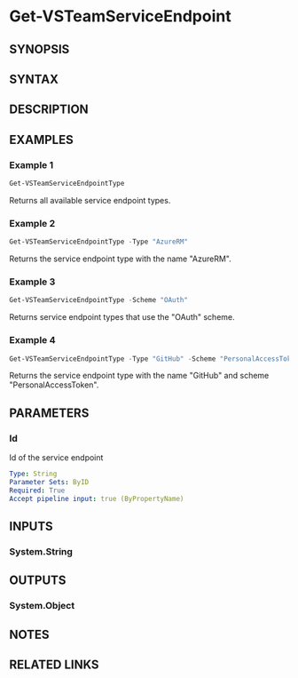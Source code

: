 <!-- #include "./common/header.md" -->

# Get-VSTeamServiceEndpoint

## SYNOPSIS

<!-- #include "./synopsis/Get-VSTeamServiceEndpoint.md" -->

## SYNTAX

## DESCRIPTION

<!-- #include "./synopsis/Get-VSTeamServiceEndpoint.md" -->

## EXAMPLES

### Example 1
```powershell
Get-VSTeamServiceEndpointType
```

Returns all available service endpoint types.

### Example 2
```powershell
Get-VSTeamServiceEndpointType -Type "AzureRM"
```

Returns the service endpoint type with the name "AzureRM".

### Example 3
```powershell
Get-VSTeamServiceEndpointType -Scheme "OAuth"
```

Returns service endpoint types that use the "OAuth" scheme.

### Example 4
```powershell
Get-VSTeamServiceEndpointType -Type "GitHub" -Scheme "PersonalAccessToken"
```

Returns the service endpoint type with the name "GitHub" and scheme "PersonalAccessToken".

## PARAMETERS

### Id

Id of the service endpoint

```yaml
Type: String
Parameter Sets: ByID
Required: True
Accept pipeline input: true (ByPropertyName)
```

<!-- #include "./params/projectName.md" -->

## INPUTS

### System.String

## OUTPUTS

### System.Object

## NOTES

<!-- #include "./common/prerequisites.md" -->

## RELATED LINKS
